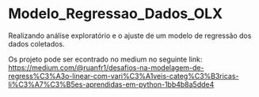 # Modelo_Regressao_Dados_OLX

Realizando análise exploratório e o ajuste de um modelo de regressão dos dados coletados.

Os projeto pode ser econtrado no medium no seguinte link: https://medium.com/@ruanfr1/desafios-na-modelagem-de-regress%C3%A3o-linear-com-vari%C3%A1veis-categ%C3%B3ricas-li%C3%A7%C3%B5es-aprendidas-em-python-1bb4b8a5dde4
